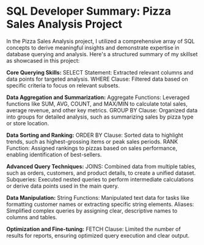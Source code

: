 # SQL Developer Summary: Pizza Sales Analysis Project

In the Pizza Sales Analysis project, I utilized a comprehensive array of SQL concepts to derive meaningful insights and demonstrate expertise in database querying and analysis. Here's a structured summary of my skillset as showcased in this project:

**Core Querying Skills:**
SELECT Statement: Extracted relevant columns and data points for targeted analysis.
WHERE Clause: Filtered data based on specific criteria to focus on relevant subsets.
    
**Data Aggregation and Summarization:**
    Aggregate Functions: Leveraged functions like SUM, AVG, COUNT, and MAX/MIN to calculate total sales, average revenue, and other key metrics.
    GROUP BY Clause: Organized data into groups for detailed analysis, such as summarizing sales by pizza type or store location.
    
**Data Sorting and Ranking:**
    ORDER BY Clause: Sorted data to highlight trends, such as highest-grossing items or peak sales periods.
    RANK Function: Assigned rankings to pizzas based on sales performance, enabling identification of best-sellers.
    
**Advanced Query Techniques:**
    JOINS: Combined data from multiple tables, such as orders, customers, and product details, to create a unified dataset.
    Subqueries: Executed nested queries to perform intermediate calculations or derive data points used in the main query.
    
**Data Manipulation:**
    String Functions: Manipulated text data for tasks like formatting customer names or extracting specific string elements.
    Aliases: Simplified complex queries by assigning clear, descriptive names to columns and tables.
    
**Optimization and Fine-tuning:**
    FETCH Clause: Limited the number of results for reports, ensuring optimized query execution and clear output.
